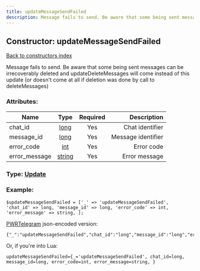 ```yaml
---
title: updateMessageSendFailed
description: Message fails to send. Be aware that some being sent messages can be irrecoverably deleted and updateDeleteMessages will come instead of this update (or doesn't come at all if deletion was done by call to deleteMessages)
---
```

## Constructor: updateMessageSendFailed  
[Back to constructors index](index.md)



Message fails to send. Be aware that some being sent messages can be irrecoverably deleted and updateDeleteMessages will come instead of this update (or doesn't come at all if deletion was done by call to deleteMessages)

### Attributes:

| Name     |    Type       | Required | Description |
|----------|:-------------:|:--------:|------------:|
|chat\_id|[long](../types/long.md) | Yes|Chat identifier|
|message\_id|[long](../types/long.md) | Yes|Message identifier|
|error\_code|[int](../types/int.md) | Yes|Error code|
|error\_message|[string](../types/string.md) | Yes|Error message|



### Type: [Update](../types/Update.md)


### Example:

```
$updateMessageSendFailed = ['_' => 'updateMessageSendFailed', 'chat_id' => long, 'message_id' => long, 'error_code' => int, 'error_message' => string, ];
```  

[PWRTelegram](https://pwrtelegram.xyz) json-encoded version:

```
{"_":"updateMessageSendFailed","chat_id":"long","message_id":"long","error_code":"int","error_message":"string"}
```


Or, if you're into Lua:  


```
updateMessageSendFailed={_='updateMessageSendFailed', chat_id=long, message_id=long, error_code=int, error_message=string, }

```


